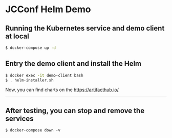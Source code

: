 # JCConf Helm Demo 

## Running the Kubernetes service and demo client at local

```bash
$ docker-compose up -d
```

## Entry the demo client and install the Helm

```bash
$ docker exec -it demo-client bash
$ . helm-installer.sh
```

Now, you can find charts on the https://artifacthub.io/

---

## After testing, you can stop and remove the services

```
$ docker-compose down -v
```

